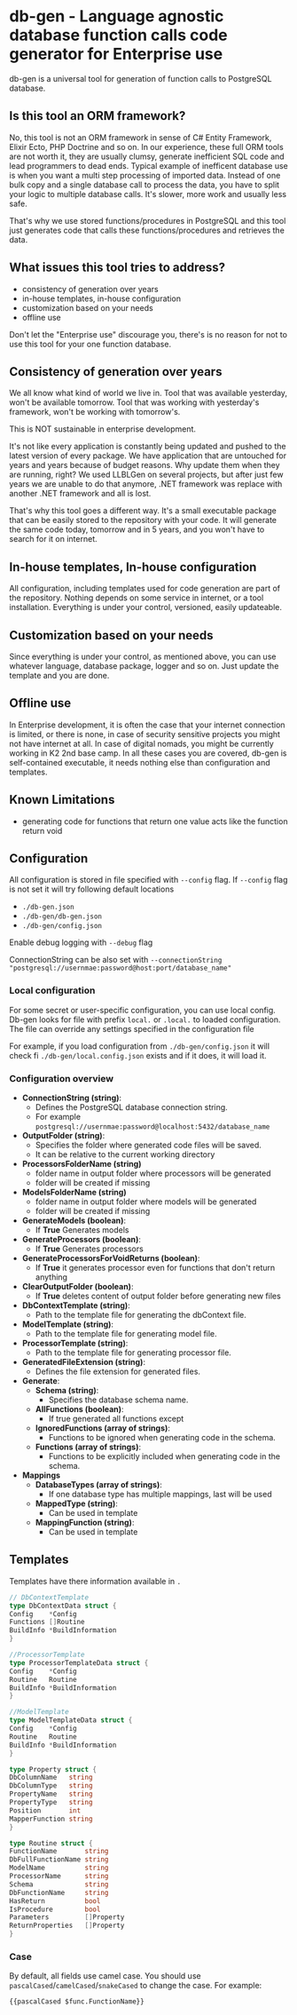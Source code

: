 # db-gen - Language agnostic database function calls code generator for Enterprise use

db-gen is a universal tool for generation of function calls to PostgreSQL database. 

## Is this tool an ORM framework?

No, this tool is not an ORM framework in sense of C# Entity Framework, Elixir Ecto, PHP Doctrine and so on. In our experience, these full ORM tools are not worth it, they are usually clumsy, generate inefficient SQL code and lead programmers to dead ends.
Typical example of inefficent database use is when you want a multi step processing of imported data. Instead of one bulk copy and a single database call to process the data, you have to split your logic to multiple database calls. It's slower, more work and usually less safe.

That's why we use stored functions/procedures in PostgreSQL and this tool just generates code that calls these functions/procedures and retrieves the data.
 
## What issues this tool tries to address?
- consistency of generation over years
- in-house templates, in-house configuration
- customization based on your needs
- offline use

Don't let the "Enterprise use" discourage you, there's is no reason for not to use this tool for your one function database.

## Consistency of generation over years

We all know what kind of world we live in. Tool that was available yesterday, won't be available tomorrow. Tool that was working with yesterday's framework, won't be working with tomorrow's. 
  
This is NOT sustainable in enterprise development.
  
It's not like every application is constantly being updated and pushed to the latest version of every package. We have application that are untouched for years and years because of budget reasons. Why update them when they are running, right?
We used LLBLGen on several projects, but after just few years we are unable to do that anymore, .NET framework was replace with another .NET framework and all is lost.

That's why this tool goes a different way. It's a small executable package that can be easily stored to the repository with your code. It will generate the same code today, tomorrow and in 5 years, and you won't have to search for it on internet.

## In-house templates, In-house configuration

All configuration, including templates used for code generation are part of the repository. Nothing depends on some service in internet, or a tool installation. Everything is under your control, versioned, easily updateable.

## Customization based on your needs

Since everything is under your control, as mentioned above, you can use whatever language, database package, logger and so on. Just update the template and you are done.

## Offline use

In Enterprise development, it is often the case that your internet connection is limited, or there is none, in case of security sensitive projects you might not have internet at all. In case of digital nomads, you might be currently working in K2 2nd base camp. In all these cases you are covered, db-gen is self-contained executable, it needs nothing else than configuration and templates.

## Known Limitations

- generating code for functions that return one value acts like the function return void

## Configuration

All configuration is stored in file specified with `--config` flag.
If `--config` flag is not set it will try following default locations

- `./db-gen.json`
- `./db-gen/db-gen.json`
- `./db-gen/config.json`

Enable debug logging with `--debug` flag

ConnectionString can be also set with `--connectionString "postgresql://usernmae:password@host:port/database_name"`

### Local configuration

For some secret or user-specific configuration, you can use local config.
Db-gen looks for file with prefix `local.` or `.local.` to loaded configuration.
The file can override any settings specified in the configuration file

For example, if you load configuration from `./db-gen/config.json` it will check fi `./db-gen/local.config.json` exists
and if it does, it will load it.

### Configuration overview

- **ConnectionString (string)**:
	- Defines the PostgreSQL database connection string.
	- For example `postgresql://usernmae:password@localhost:5432/database_name`
- **OutputFolder (string)**:
	- Specifies the folder where generated code files will be saved.
	- It can be relative to the current working directory
- **ProcessorsFolderName (string)**
	- folder name in output folder where processors will be generated
	- folder will be created if missing
- **ModelsFolderName (string)**
	- folder name in output folder where models will be generated
	- folder will be created if missing
- **GenerateModels (boolean)**:
	- If **True** Generates models
- **GenerateProcessors (boolean)**:
	- If **True** Generates processors
- **GenerateProcessorsForVoidReturns (boolean)**:
	- If **True** it generates processor even for functions that don't return anything
- **ClearOutputFolder (boolean)**:
	- If **True** deletes content of output folder before generating new files
- **DbContextTemplate (string)**:
	- Path to the template file for generating the dbContext file.
- **ModelTemplate (string)**:
	- Path to the template file for generating model file.
- **ProcessorTemplate (string)**:
	- Path to the template file for generating processor file.
- **GeneratedFileExtension (string)**:
	- Defines the file extension for generated files.
- **Generate**:
	- **Schema (string)**:
		- Specifies the database schema name.
	- **AllFunctions (boolean)**:
		- If true generated all functions except
	- **IgnoredFunctions (array of strings)**:
		- Functions to be ignored when generating code in the schema.
	- **Functions (array of strings)**:
		- Functions to be explicitly included when generating code in the schema.
- **Mappings**
	- **DatabaseTypes (array of strings)**:
		- If one database type has multiple mappings, last will be used
	- **MappedType (string)**:
		- Can be used in template
	- **MappingFunction (string)**:
		- Can be used in template

## Templates

Templates have there information available in `.`

```go
// DbContextTemplate
type DbContextData struct {
Config    *Config
Functions []Routine
BuildInfo *BuildInformation
}

//ProcessorTemplate
type ProcessorTemplateData struct {
Config    *Config
Routine   Routine
BuildInfo *BuildInformation
}

//ModelTemplate
type ModelTemplateData struct {
Config    *Config
Routine   Routine
BuildInfo *BuildInformation
}

type Property struct {
DbColumnName   string
DbColumnType   string
PropertyName   string
PropertyType   string
Position       int
MapperFunction string
}

type Routine struct {
FunctionName       string
DbFullFunctionName string
ModelName          string
ProcessorName      string
Schema             string
DbFunctionName     string
HasReturn          bool
IsProcedure        bool
Parameters         []Property
ReturnProperties   []Property
}

```

### Case

By default, all fields use camel case.
You should use `pascalCased`/`camelCased`/`snakeCased` to change the case.
For example:

```gotemplate
{{pascalCased $func.FunctionName}}
```
